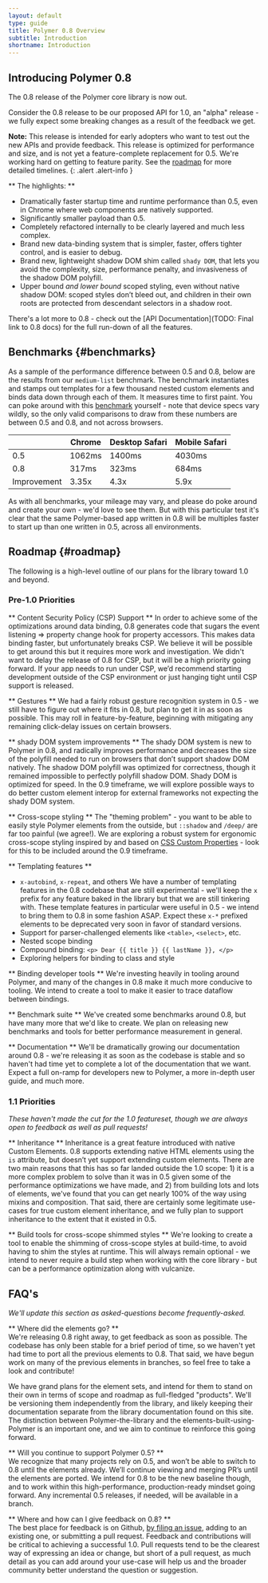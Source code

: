 ```yaml
---
layout: default
type: guide
title: Polymer 0.8 Overview
subtitle: Introduction
shortname: Introduction
---
```


## Introducing Polymer 0.8

The 0.8 release of the Polymer core library is now out.

Consider the 0.8 release to be our proposed API for 1.0, an "alpha" release - we fully expect some breaking changes as a result of the feedback we get.

**Note:** This release is intended for early adopters who want to test out the new APIs and provide feedback. This release is optimized for performance and size, and is not yet a feature-complete replacement for 0.5. We're working hard on getting to feature parity.  See the [roadmap](#roadmap) for more detailed timelines.
{: .alert .alert-info }

** The highlights: **

* Dramatically faster startup time and runtime performance than 0.5, even in Chrome where web components are natively supported.
* Significantly smaller payload than 0.5.
* Completely refactored internally to be clearly layered and much less complex.
* Brand new data-binding system that is simpler, faster, offers tighter control, and is easier to debug.
* Brand new, lightweight shadow DOM shim called `shady DOM`, that lets you avoid the complexity, size, performance penalty, and invasiveness of the shadow DOM polyfill.
* Upper bound _and lower bound_ scoped styling, even without native shadow DOM: scoped styles don’t bleed out, and children in their own roots are protected from descendant selectors in a shadow root.

There's a lot more to 0.8 - check out the [API Documentation](TODO: Final link to 0.8 docs) for the full run-down of all the features.

## Benchmarks {#benchmarks}

As a sample of the performance difference between 0.5 and 0.8, below are the results from our `medium-list` benchmark. The benchmark instantiates and stamps out templates for a few thousand nested custom elements and binds data down through each of them. It measures time to first paint. You can poke around with this [benchmark](github.com/polymerlabs/benchmarks/) yourself - note that device specs vary wildly, so the only valid comparisons to draw from these numbers are between 0.5 and 0.8, and not across browsers.

|             | Chrome | Desktop Safari | Mobile Safari |
|-------------|--------|----------------|---------------|
| 0.5         | 1062ms | 1400ms         | 4030ms        |
| 0.8         | 317ms  | 323ms          | 684ms         |
| Improvement | 3.35x  | 4.3x           | 5.9x          |

As with all benchmarks, your mileage may vary, and please do poke around and create your own - we'd love to see them. But with this particular test it's clear that the same Polymer-based app written in 0.8 will be multiples faster to start up than one written in 0.5, across all environments.

## Roadmap {#roadmap}
The following is a high-level outline of our plans for the library toward 1.0 and beyond.

### Pre-1.0 Priorities

** Content Security Policy (CSP) Support **
In order to achieve some of the optimizations around data binding, 0.8 generates code that sugars the event listening => property change hook for property accessors. This makes data binding faster, but unfortunately breaks CSP. We believe it will be possible to get around this but it requires more work and investigation. We didn't want to delay the release of 0.8 for CSP, but it will be a high priority going forward. If your app needs to run under CSP, we’d recommend starting development outside of the CSP environment or just hanging tight until CSP support is released.

** Gestures **
We had a fairly robust gesture recognition system in 0.5 - we still have to figure out where it fits in 0.8, but plan to get it in as soon as possible. This may roll in feature-by-feature, beginning with mitigating any remaining click-delay issues on certain browsers.

** shady DOM system improvements **
The shady DOM system is new to Polymer in 0.8, and radically improves performance and decreases the size of the polyfill needed to run on browsers that don’t support shadow DOM natively. The shadow DOM polyfill was optimized for correctness, though it remained impossible to perfectly polyfill shadow DOM. Shady DOM is optimized for speed. In the 0.9 timeframe, we will explore possible ways to do better custom element interop for external frameworks not expecting the shady DOM system.

** Cross-scope styling **
The "theming problem" - you want to be able to easily style Polymer elements from the outside, but `::shadow` and `/deep/` are far too painful (we agree!). We are exploring a robust system for ergonomic cross-scope styling inspired by and based on [CSS Custom Properties](http://dev.w3.org/csswg/css-variables/) - look for this to be included around the 0.9 timeframe.

** Templating features **

* `x-autobind`, `x-repeat`, and others
We have a number of templating features in the 0.8 codebase that are still experimental - we'll keep the `x` prefix for any feature baked in the library but that we are still tinkering with. These template features in particular were useful in 0.5 - we intend to bring them to 0.8 in some fashion ASAP. Expect these `x-*` prefixed elements to be deprecated very soon in favor of standard versions.
* Support for parser-challenged elements like `<table>`, `<select>`, etc.
* Nested scope binding
* Compound binding: `<p> Dear {{ title }} {{ lastName }}, </p>`
* Exploring helpers for binding to class and style

** Binding developer tools **
We're investing heavily in tooling around Polymer, and many of the changes in 0.8 make it much more conducive to tooling. We intend to create a tool to make it easier to trace dataflow between bindings.

** Benchmark suite **
We've created some benchmarks around 0.8, but have many more that we'd like to create. We plan on releasing new benchmarks and tools for better performance measurement in general.

** Documentation **
We'll be dramatically growing our documentation around 0.8 - we're releasing it as soon as the codebase is stable and so haven't had time yet to complete a lot of the documentation that we want. Expect a full on-ramp for developers new to Polymer, a more in-depth user guide, and much more.

### 1.1 Priorities
_These haven't made the cut for the 1.0 featureset, though we are always open to feedback as well as pull requests!_

** Inheritance **
Inheritance is a great feature introduced with native Custom Elements. 0.8 supports extending native HTML elements using the `is` attribute, but doesn’t yet support extending custom elements. There are two main reasons that this has so far landed outside the 1.0 scope: 1) it is a more complex problem to solve than it was in 0.5 given some of the performance optimizations we have made, and 2) from building lots and lots of elements, we've found that you can get nearly 100% of the way using mixins and composition. That said, there are certainly some legitimate use-cases for true custom element inheritance, and we fully plan to support inheritance to the extent that it existed in 0.5.

** Build tools for cross-scope shimmed styles **
We're looking to create a tool to enable the shimming of cross-scope styles at build-time, to avoid having to shim the styles at runtime. This will always remain optional - we intend to never require a build step when working with the core library - but can be a performance optimization along with vulcanize.

## FAQ's
_We'll update this section as asked-questions become frequently-asked._

** Where did the elements go? **  
We're releasing 0.8 right away, to get feedback as soon as possible. The codebase has only been stable for a brief period of time, so we haven't yet had time to port all the previous elements to 0.8. That said, we have begun work on many of the previous elements in branches, so feel free to take a look and contribute!

We have grand plans for the element sets, and intend for them to stand on their own in terms of scope and roadmap as full-fledged "products". We'll be versioning them independently from the library, and likely keeping their documentation separate from the library documentation found on this site.  The distinction between Polymer-the-library and the elements-built-using-Polymer is an important one, and we aim to continue to reinforce this going forward.

** Will you continue to support Polymer 0.5? **  
We recognize that many projects rely on 0.5, and won’t be able to switch to 0.8 until the elements already. We’ll continue viewing and merging PR’s until the elements are ported.  We intend for 0.8 to be the new baseline though, and to work within this high-performance, production-ready mindset going forward. Any incremental 0.5 releases, if needed, will be available in a branch.

** Where and how can I give feedback on 0.8? **  
The best place for feedback is on Github, [by filing an issue](https://github.com/polymer/polymer/issues), adding to an existing one, or submitting a pull request.  Feedback and contributions will be critical to achieving a successful 1.0.  Pull requests tend to be the clearest way of expressing an idea or change, but short of a pull request, as much detail as you can add around your use-case will help us and the broader community better understand the question or suggestion.
